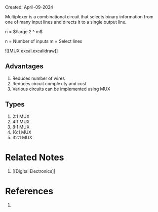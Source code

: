 Created: April-09-2024

Multiplexer is a combinational circuit that selects binary information from one of many input lines and directs it to a single output line.

n = $\large 2 ^ m$

n = Number of inputs
m = Select lines

![[MUX excal.excalidraw]]
## Advantages

1. Reduces number of wires
2. Reduces circuit complexity and cost
3. Various circuits can be implemented using MUX
## Types

1. 2:1 MUX
2. 4:1 MUX
3. 8:1 MUX
4. 16:1 MUX
5. 32:1 MUX

# Related Notes

1. [[Digital Electronics]]
# References

1. 